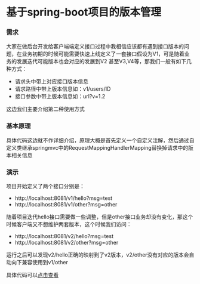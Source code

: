 # 基于spring-boot项目的版本管理


### 需求

大家在做后台开发给客户端端定义接口过程中我相信应该都有遇到接口版本的问题，在业务初期的时候可能需要快速上线定义了一套接口假设为V1，可是随着业务的发展迭代可能版本也会对应的发展到V2
甚至V3,V4等，那我们一般有如下几种方式：

- 请求头中带上对应接口版本信息
- 请求路径中带上版本信息如：v1/users/ID
- 接口参数中带上版本信息如：url?v=1.2

这边我们主要介绍第二种使用方式

### 基本原理

具体代码这边就不作详细介绍，原理大概是首先定义一个自定义注解，然后通过自定义类继承springmvc中的RequestMappingHandlerMapping替换掉请求中的版本相关信息

### 演示

项目开始定义了两个接口分别是：
- http://localhost:8081/v1/hello?msg=test
- http://localhost:8081/v1/other?msg=other

随着项目迭代hello接口需要做一些调整，但是other接口业务却没有变化，那这个时候客户端又不想维护两套版本，这个时候我们访问：
- http://localhost:8081/v2/hello?msg=test
- http://localhost:8081/v2/other?msg=other

运行之后可以发现v2/hello正确的映射到了v2版本，v2/other没有对应的版本会自动向下兼容使用到v1/other

具体代码可以[点击查看](https://github.com/zhiliao666/spring-boot-demo/blob/master/spring-boot-apiversion/src/main/java/com/zhiliao/api/ControllerTest.java)

